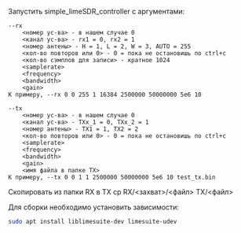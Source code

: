 Запустить simple_limeSDR_controller с аргументами:  

    --rx
        <номер ус-ва> - в нашем случае 0
        <канал ус-ва> - rx1 = 0, rx2 = 1
        <номер антены> - H = 1, L = 2, W = 3, AUTO = 255
        <кол-во повторов или 0> - 0 = пока не остановишь по ctrl+c
        <кол-во сэмплов для записи> - кратное 1024
        <samplerate> 
        <frequency>
        <bandwidth>
        <gain>
    К примеру, --rx 0 0 255 1 16384 2500000 50000000 5e6 10

    --tx
        <номер ус-ва> - в нашем случае 0
        <канал ус-ва> - TXx_1 = 0, TXx_2 = 1
        <номер антены> - TX1 = 1, TX2 = 2
        <кол-во повторов или 0> - 0 = пока не остановишь по ctrl+c
        <samplerate> 
        <frequency>
        <bandwidth>
        <gain>
        <имя файла в папке TX>
    К примеру, --tx 0 0 1 1 2500000 50000000 5e6 10 test_tx.bin
 
Скопировать из папки RX в TX
 cp RX/<захват>/<файл> TX/<файл>

Для сборки необходимо установить зависимости:
```bash
sudo apt install liblimesuite-dev limesuite-udev
```
